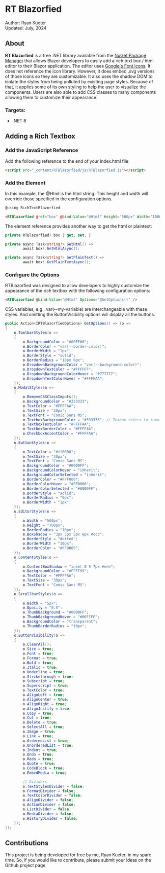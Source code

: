 # RT Blazorfied

Author: Ryan Kueter  
Updated: July, 2024

## About

**RT Blazorfied** is a free .NET library available from the [NuGet Package Manager](https://www.nuget.org/packages/RTBlazorfied) that allows Blazor developers to easily add a rich text box / html editor to their Blazor application. The editor uses [Google's Font Icons](https://fonts.google.com/icons). It does not reference the icon library. However, it does embed .svg versions of those icons so they are customizable. It also uses the shadow DOM to isolate the styles from being polluted by existing page styles. Because of that, it applies some of its own styling to help the user to visualize the components. Users are also able to add CSS classes to many components allowing them to customize their appearance.

### Targets:
- .NET 8

## Adding a Rich Textbox

### Add the JavaScript Reference

Add the following reference to the end of your index.html file:

```html
<script src="_content/RTBlazorfied/js/RTBlazorfied.js"></script>
```

### Add the Element

In this example, the @Html is the html string. This height and width will override those specified in the configuration options.
```html
@using RichTextBlazorfied

<RTBlazorfied @ref="box" @bind-Value="@Html" Height="500px" Width="1000px" />
```

The element reference provides another way to get the html or plaintext:
```csharp
private RTBlazorfied? box { get; set; }

private async Task<string?> GetHtml() =>
        await box!.GetHtmlAsync();

private async Task<string?> GetPlainText() =>
        await box!.GetPlainTextAsync();
```

### Configure the Options

RTBlazorfied was designed to allow developers to highly customize the appearance of the rich textbox with the following configuration options:
```html
<RTBlazorfied @bind-Value="@Html" Options="@GetOptions()" />
```

CSS variables, e.g., var(--my-variable) are interchangeable with these styles. And omitting the ButtonVisibility options will display all the buttons.
```csharp
public Action<IRTBlazorfiedOptions> GetOptions() => (o =>
{
    o.ToolbarStyles(o =>
    {
        o.BackgroundColor = "#00FF00";
        o.BorderColor = "var(--border-color)";
        o.BorderWidth = "1px";
        o.BorderStyle = "solid";
        o.BorderRadius = "10px 0px";
        o.DropdownBackgroundColor = "var(--background-color)";
        o.DropdownTextColor = "#FFFFFF";
        o.DropdownBackgroundColorHover = "#777777";
        o.DropdownTextColorHover = "#FFFFAA";
    });
    o.ModalStyles(o =>
    {
        o.RemoveCSSClassInputs();
        o.BackgroundColor = "#333333";
        o.TextColor = "#FFFFAA";
        o.TextSize = "20px";
        o.TextFont = "Comic Sans MS";
        o.TextboxBackgroundColor = "#333333"; // Texbox refers to inputs
        o.TextboxTextColor = "#FFFFAA";
        o.TextboxBorderColor = "#FFFFAA";
        o.CheckboxAccentColor = "#FFFFAA";
    });
    o.ButtonStyles(o =>
    {
        o.TextColor = "#ff0000";
        o.TextSize = "30px";
        o.TextFont = "Comic Sans MS";
        o.BackgroundColor = "#0000FF";
        o.BackgroundColorHover = "inherit";
        o.BackgroundColorSelected = "inherit";
        o.BorderColor = "#FFF000";
        o.BorderColorHover = "#FF0000";
        o.BorderColorSelected = "#0000FF";
        o.BorderStyle = "solid";
        o.BorderRadius = "0px";
        o.BorderWidth = "1px";
    });
    o.EditorStyles(o =>
    {
        o.Width = "500px";
        o.Height = "700px";
        o.BorderRadius = "10px";
        o.BoxShadow = "3px 3px 5px 6px #ccc";
        o.BorderStyle = "dotted";
        o.BorderWidth = "10px";
        o.BorderColor = "#FF0000";
    });
    o.ContentStyles(o =>
    {
        o.ContentBoxShadow = "inset 0 0 7px #eee";
        o.BackgroundColor = "#FFFF99";
        o.TextColor = "#FFFFAA";
        o.TextSize = "30px";
        o.TextFont = "Comic Sans MS";
    });
    o.ScrollbarStyles(o =>
    {
        o.Width = "5px";
        o.Opacity = "0.5";
        o.ThumbBackground = "#0000FF";
        o.ThumbBackgroundHover = "#00FFFF";
        o.BackgroundColor = "transparent";
        o.ThumbBorderRadius = "10px";
    });
    o.ButtonVisibility(o =>
    {
        o.ClearAll();
        o.Size = true;
        o.Font = true;
        o.Format = true;
        o.Bold = true;
        o.Italic = true;
        o.Underline = true;
        o.Strikethrough = true;
        o.Subscript = true;
        o.Superscript = true;
        o.TextColor = true;
        o.AlignLeft = true;
        o.AlignCenter = true;
        o.AlignRight = true;
        o.AlignJustify = true;
        o.Copy = true;
        o.Cut = true;
        o.Delete = true;
        o.SelectAll = true;
        o.Image = true;
        o.Link = true;
        o.OrderedList = true;
        o.UnorderedList = true;
        o.Indent = true;
        o.Undo = true;
        o.Redo = true;
        o.Quote = true;
        o.CodeBlock = true;
        o.EmbedMedia = true;

        // Dividers
        o.TextStylesDivider = false;
        o.FormatDivider = false;
        o.TextColorDivider = false;
        o.AlignDivider = false;
        o.ActionDivider = false;
        o.ListDivider = false;
        o.MediaDivider = false;
        o.HistoryDivider = false;
    });
});
```

###
## Contributions

This project is being developed for free by me, Ryan Kueter, in my spare time. So, if you would like to contribute, please submit your ideas on the Github project page.
